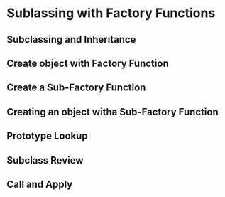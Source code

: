 # Sublassing with Factory Functions

## Subclassing and Inheritance

## Create object with Factory Function

## Create a Sub-Factory Function

## Creating an object witha Sub-Factory Function

## Prototype Lookup

## Subclass Review

## Call and Apply